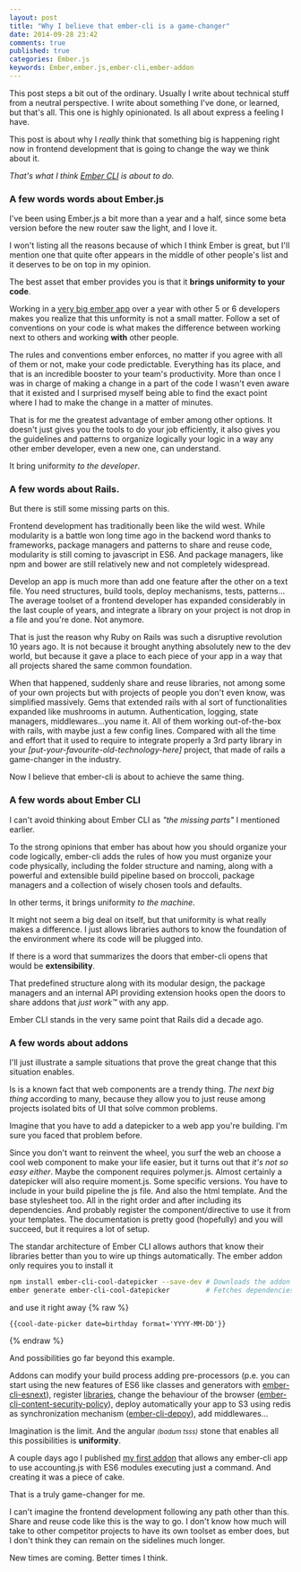```yaml
---
layout: post
title: "Why I believe that ember-cli is a game-changer"
date: 2014-09-28 23:42
comments: true
published: true
categories: Ember.js
keywords: Ember,ember.js,ember-cli,ember-addon
---
```


This post steps a bit out of the ordinary. Usually I write about technical stuff from a neutral
perspective. I write about something I've done, or learned, but that's all.
This one is highly opinionated. Is all about express a feeling I have.

This post is about why I *really* think that something big is happening right now in frontend
development that is going to change the way we think about it.

*That's what I think [Ember CLI](http://www.ember-cli.com/) is about to do.*

<!--more-->

### A few words words about Ember.js

I've been using Ember.js a bit more than a year and a half, since some beta version before the
new router saw the light, and I love it.

I won't listing all the reasons because of which I think Ember is great, but I'll mention one
that quite ofter appears in the middle of other people's list and it deserves to be
on top in my opinion.

The best asset that ember provides you is that it **brings uniformity to your code**.

Working in a [very big ember app](https://goldenmanager.com) over a year with other 5 or 6
developers makes you realize that this unformity is not a small matter. Follow a set of
conventions on your code is what makes the difference between working next to others and
working **with** other people.

The rules and conventions ember enforces, no matter if you agree with all of them or not, make
your code predictable. Everything has its place, and that is an incredible booster to your team's
productivity. More than once I was in charge of making a change in a part of the code I wasn't
even aware that it existed and I surprised myself being able to find the exact point where I had
to make the change in a matter of minutes.

That is for me the greatest advantage of ember among other options. It doesn't just gives you
the tools to do your job efficiently, it also gives you the guidelines and patterns to organize
logically your logic in a way any other ember developer, even a new one, can understand.

It bring uniformity *to the developer*.

### A few words about Rails.

But there is still some missing parts on this.

Frontend development has traditionally been like the wild west. While modularity is a battle
won long time ago in the backend word thanks to frameworks, package managers and patterns to
share and reuse code, modularity is still coming to javascript in ES6. And package managers,
like npm and bower are still relatively new and not completely widespread.

Develop an app is much more than add one feature after the other on a text file. You need
structures, build tools, deploy mechanisms, tests, patterns... The average toolset of a
frontend developer has expanded considerably in the last couple of years, and integrate a library
on your project is not drop in a file and you're done. Not anymore.

That is just the reason why Ruby on Rails was such a disruptive revolution 10 years ago.
It is not because it brought anything absolutely new to the dev world, but because it gave
a place to each piece of your app in a way that all projects shared the same common foundation.

When that happened, suddenly share and reuse libraries, not among some of your own projects
but with projects of people you don't even know, was simplified massively. Gems that extended
rails with al sort of functionalities expanded like mushrooms in autumn. Authentication,
logging, state managers, middlewares...you name it. All of them working out-of-the-box
with rails, with maybe just a few config lines. Compared with all the time and effort that it
used to require to integrate properly a 3rd party library in your *[put-your-favourite-old-technology-here]* project,
that made of rails a game-changer in the industry.

Now I believe that ember-cli is about to achieve the same thing.

### A few words about Ember CLI

I can't avoid thinking about Ember CLI as *"the missing parts"* I mentioned earlier.

To the strong opinions that ember has about how you should organize your code logically,
ember-cli adds the rules of how you must organize your code physically, including the
folder structure and naming, along with a powerful and extensible build pipeline based on
broccoli, package managers and a collection of wisely chosen tools and defaults.

In other terms, it brings uniformity *to the machine*.

It might not seem a big deal on itself, but that uniformity is what really makes a
difference. I just allows libraries authors to know the foundation of the environment where
its code will be plugged into.

If there is a word that summarizes the doors that ember-cli opens that would be **extensibility**.

That predefined structure along with its modular design, the package managers and an internal
API providing extension hooks open the doors to share addons that *just work™* with any app.

Ember CLI stands in the very same point that Rails did a decade ago.

### A few words about addons

I'll just illustrate a sample situations that prove the great change that this situation enables.

Is is a known fact that web components are a trendy thing. *The next big thing* according
to many, because they allow you to just reuse among projects isolated bits of UI that solve
common problems.

Imagine that you have to add a datepicker to a web app you're building. I'm sure you faced that problem before.

Since you don't want to reinvent the wheel, you surf the web an choose a cool web component
to make your life easier, but it turns out that *it's not so easy either*. Maybe the component
requires polymer.js. Almost certainly a datepicker will also require moment.js. Some specific versions.
You have to include in your build pipeline the js file. And also the html template. And the base
stylesheet too. All in the right order and after including its dependencies. And probably register
the component/directive to use it from your templates. The documentation is pretty good (hopefully)
and you will succeed, but it requires a lot of setup.

The standar architecture of Ember CLI allows authors that know their libraries better than you
to wire up things automatically. The ember addon only requires you to install it
```sh
npm install ember-cli-cool-datepicker --save-dev # Downloads the addon
ember generate ember-cli-cool-datepicker         # Fetches dependencies and wire all together.
```
and use it right away
{% raw %}
```
{{cool-date-picker date=birthday format='YYYY-MM-DD'}}
```
{% endraw %}

And possibilities go far beyond this example.

Addons can modify your build process adding pre-processors (p.e. you can start using the new features
of ES6 like classes and generators with [ember-cli-esnext](https://github.com/rjackson/ember-cli-esnext)),
register [libraries](https://github.com/jamesarosen/ember-cpm),
change the behaviour of the browser ([ember-cli-content-security-policy](https://github.com/rwjblue/ember-cli-content-security-policy)),
deploy automatically your app to S3 using redis as synchronization mechanism ([ember-cli-depoy](https://github.com/achambers/ember-cli-deploy)),
add middlewares...

Imagination is the limit. And the angular <small>*(badum tsss)*</small> stone that enables all this possibilities
is **uniformity**.

A couple days ago I published [my first addon](https://github.com/cibernox/ember-cli-accounting)
that allows any ember-cli app to use accounting.js with ES6 modules executing just
a command. And creating it was a piece of cake.

That is a truly game-changer for me.

I can't imagine the frontend development following any path other than this. Share and
reuse code like this is the way to go. I don't know how much will take to other competitor projects
to have its own toolset as ember does, but I don't think they can remain on the sidelines
much longer.

New times are coming. Better times I think.
